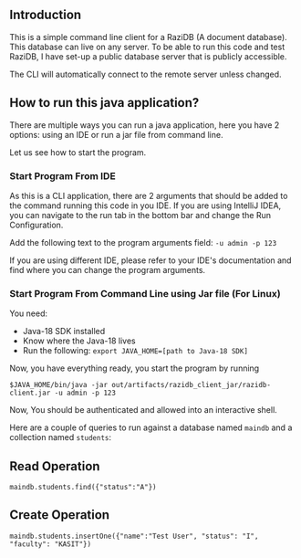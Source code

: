 ## Introduction

This is a simple command line client for a RaziDB (A document database). This database can live on any server.
To be able to run this code and test RaziDB, I have set-up a public database server that is publicly accessible.

The CLI will automatically connect to the remote server unless changed.

## How to run this java application?

There are multiple ways you can run a java application, here you have 2 options: using an IDE or run a jar file from command line.

Let us see how to start the program.

### Start Program From IDE

As this is a CLI application, there are 2 arguments that should be added to the command running this code in you IDE. If you are
using IntelliJ IDEA, you can navigate to the run tab in the bottom bar and
change the Run Configuration. 

Add the following text to the program arguments field: `-u admin -p 123`

If you are using different IDE, please refer to your IDE's documentation and find where you can change the program arguments.

### Start Program From Command Line using Jar file (For Linux)

You need:
- Java-18 SDK installed
- Know where the Java-18 lives
- Run the following: `export JAVA_HOME=[path to Java-18 SDK]`

Now, you have everything ready, you start the program by running

`$JAVA_HOME/bin/java -jar out/artifacts/razidb_client_jar/razidb-client.jar -u admin -p 123` 



Now, You should be authenticated and allowed into an interactive shell.

Here are a couple of queries to run against a database named `maindb` and a collection named `students`:

## Read Operation

`maindb.students.find({"status":"A"})`

## Create Operation
`maindb.students.insertOne({"name":"Test User", "status": "I", "faculty": "KASIT"})`

